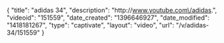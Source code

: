 {
    "title": "adidas 34",
    "description": "http:\/\/www.youtube.com\/adidas.",
    "videoid": "151559",
    "date_created": "1396646927",
    "date_modified": "1418181267",
    "type": "captivate",
    "layout": "video",
    "url": "\/v\/adidas-34\/151559"
}
